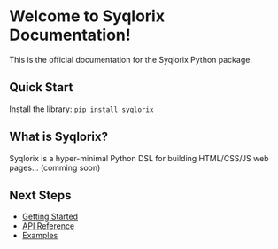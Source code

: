 # Welcome to Syqlorix Documentation!

This is the official documentation for the Syqlorix Python package.

## Quick Start

Install the library:
`pip install syqlorix`

## What is Syqlorix?

Syqlorix is a hyper-minimal Python DSL for building HTML/CSS/JS web pages... (comming soon)

## Next Steps

- [Getting Started](getting-started.md)
- [API Reference](api-reference/index.md)
- [Examples](examples/index.md)
